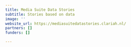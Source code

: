 ```yaml
---
title: Media Suite Data Stories
subtitle: Stories based on data
image: ''
website_url: https://mediasuitedatastories.clariah.nl/
partners: []
funders: []

---
```

